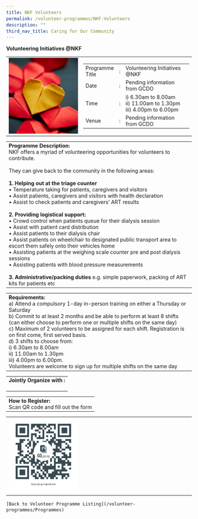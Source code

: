 ```yaml
---
title: NKF Volunteers
permalink: /volunteer-programmes/NKF-Volunteers
description: ""
third_nav_title: Caring for Our Community
---
```




**Volunteering Initiatives @NKF**

<table border="0" width="100%">
	<tr>
		<td width="40%">
			<img src="/images/Volunteering%20Initiatives%20@NKF.png" style="width=200px;height=auto;"/>
		</td>
		<td width="60%">
			<table border="0" width="100%">
				<tr>
					<td width="20%">
						Programme Title
					</td>
					<td width="5%">
						:
					</td>
					<td  width="75%">
						Volunteering Initiatives @NKF
					</td>
				</tr>
				<tr>
					<td width="20%">
						Date
					</td>
					<td width="5%">
						:
					</td>
					<td  width="75%">
						Pending information from GCDO
					</td>
				</tr>
				<tr>
					<td width="20%">
						Time
					</td>
					<td width="5%">
						:
					</td>
					<td  width="75%">
						i) 6.30am to 8.00am<br>
            ii) 11.00am to 1.30pm<br>
            iii) 4.00pm to 6.00pm<br>
					</td>
				</tr>
				<tr>
					<td width="20%">
						Venue
					</td>
					<td width="5%">
						:
					</td>
					<td  width="75%">
						Pending information from GCDO
					</td>
				</tr>
			</table>
		</td>
	</tr>
</table>

<table border="0" width="100%">
	<tr>
		<td>
			<b>Programme Description:</b><br>
			NKF offers a myriad of volunteering opportunities for volunteers to contribute.<br><br>They can give back to the community in the following areas:<br>
<br><b>1.	Helping out at the triage counter</b><br>
•	Temperature taking for patients, caregivers and visitors<br>
•	Assist patients, caregivers and visitors with health declaration<br>
•	Assist to check patients and caregivers’ ART results<br>
<br><b>2.	Providing logistical support:</b><br>
•	Crowd control when patients queue for their dialysis session<br>
•	Assist with patient card distribution<br>
•	Assist patients to their dialysis chair<br> 
•	Assist patients on wheelchair to designated public transport area to escort them safely onto their vehicles home<br>
•	Assisting patients at the weighing scale counter pre and post dialysis sessions<br>
•	Assisting patients with blood pressure measurements<br>
<br><b>3.	Administrative/packing duties</b> e.g. simple paperwork, packing of ART kits for patients etc
		</td>
	</tr>
</table>

<table border="0" width="100%">
	<tr>
		<td>
			<b>Requirements:</b><br>
			a) Attend a compulsory 1-day in-person training on either a Thursday or Saturday<br>
b)	Commit to at least 2 months and be able to perform at least 8 shifts (can either choose to perform one or multiple shifts on the same day)<br>c)	Maximum of 2 volunteers to be assigned for each shift. Registration is on first come, first served basis.
<br>d)	3 shifts to choose from: <br>i) 6.30am to 8.00am <br>ii) 11.00am to 1.30pm <br>iii) 4.00pm to 6.00pm. <br>Volunteers are welcome to sign up for multiple shifts on the same day 
		</td>
	</tr>
</table>

<table border="0" width="100%">
	<tr>
		<td>
			<b>Jointly Organize with :</b><br>
			&nbsp;
		</td>
	</tr>
</table>

<table border="0" width="100%">
	<tr>
		<td>
			<b>How to Register:</b><br>
			Scan QR code and fill out the form<br>
		</td>
	</tr>
</table>

<table border="0" width="100%">
	<tr>
		<td width="40%">
			<img src="/images/qrcode.png" style="width=200px;height=auto;"/>
		</td>
		<td>
			&nbsp;
		</td>
	</tr>
	</table>
	
	[Back to Volunteer Programme Listing](/volunteer-programmes/Programmes)